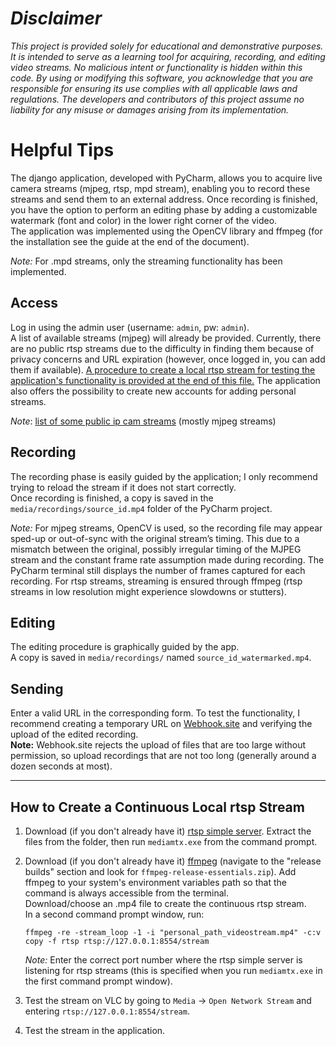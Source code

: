 
# *Disclaimer*


*This project is provided solely for educational and demonstrative purposes. It is intended to serve as a learning tool for acquiring, recording, and editing video streams. No malicious intent or functionality is hidden within this code.
By using or modifying this software, you acknowledge that you are responsible for ensuring its use complies with all applicable laws and regulations. The developers and contributors of this project assume no liability for any misuse or damages arising from its implementation.*


# Helpful Tips

The django application, developed with PyCharm, allows you to acquire live camera streams (mjpeg, rtsp, mpd stream), enabling you to record these streams and send them to an external address. Once recording is finished, you have the option to perform an editing phase by adding a customizable watermark (font and color) in the lower right corner of the video.  
The application was implemented using the OpenCV library and ffmpeg (for the installation see the guide at the end of the document).

*Note:* For .mpd streams, only the streaming functionality has been implemented.

## Access

Log in using the admin user (username: `admin`, pw: `admin`).  
A list of available streams (mjpeg) will already be provided. Currently, there are no public rtsp streams due to the difficulty in finding them because of privacy concerns and URL expiration (however, once logged in, you can add them if available). [<ins>A procedure to create a local rtsp stream for testing the application's functionality is provided at the end of this file.</ins>](#how-to-create-a-continuous-local-rtsp-stream)
The application also offers the possibility to create new accounts for adding personal streams.

*Note*: [list of some public ip cam streams](https://github.com/fury999io/public-ip-cams) (mostly mjpeg streams)

## Recording

The recording phase is easily guided by the application; I only recommend trying to reload the stream if it does not start correctly.  
Once recording is finished, a copy is saved in the `media/recordings/source_id.mp4` folder of the PyCharm project.

*Note:* For mjpeg streams, OpenCV is used, so the recording file may appear sped-up or out-of-sync with the original stream’s timing. This due to a mismatch between the original, possibly irregular timing of the MJPEG stream and the constant frame rate assumption made during recording. The PyCharm terminal still displays the number of frames captured for each recording. For rtsp streams, streaming is ensured through ffmpeg (rtsp streams in low resolution might experience slowdowns or stutters).

## Editing

The editing procedure is graphically guided by the app.  
A copy is saved in `media/recordings/` named `source_id_watermarked.mp4`.

## Sending

Enter a valid URL in the corresponding form. To test the functionality, I recommend creating a temporary URL on [Webhook.site](https://webhook.site/) and verifying the upload of the edited recording.  
**Note:** Webhook.site rejects the upload of files that are too large without permission, so upload recordings that are not too long (generally around a dozen seconds at most).

---

## How to Create a Continuous Local rtsp Stream

1. Download (if you don't already have it) [rtsp simple server](https://sourceforge.net/projects/rtspsimpleserver.mirror/). Extract the files from the folder, then run `mediamtx.exe` from the command prompt.
     
2. Download (if you don't already have it) [ffmpeg](https://www.gyan.dev/ffmpeg/builds/) (navigate to the "release builds" section and look for `ffmpeg-release-essentials.zip`). Add ffmpeg to your system's environment variables path so that the command is always accessible from the terminal.  
   Download/choose an .mp4 file to create the continuous rtsp stream.  
   In a second command prompt window, run:
   
   `ffmpeg -re -stream_loop -1 -i "personal_path_videostream.mp4" -c:v copy -f rtsp rtsp://127.0.0.1:8554/stream`
   
   *Note:* Enter the correct port number where the rtsp simple server is listening for rtsp streams (this is specified when you run `mediamtx.exe` in the first command prompt window).
     
4. Test the stream on VLC by going to `Media` → `Open Network Stream` and entering `rtsp://127.0.0.1:8554/stream`.
    
5. Test the stream in the application.


